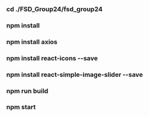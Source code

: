 ### cd ./FSD_Group24/fsd_group24
### npm install
### npm install axios
### npm install react-icons --save
### npm install react-simple-image-slider --save
### npm run build
### npm start
